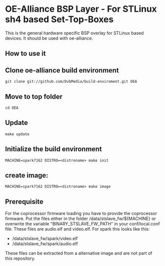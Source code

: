 OE-Alliance BSP Layer - For STLinux sh4 based Set-Top-Boxes 
============================================================

This is the general hardware specific BSP overlay for STLinux based devices.
It should be used with oe-alliance.


How to use it 
-----------------------------------

## Clone oe-alliance build environment
    git clone git://github.com/DvbMedia/build-enviroment.git OEA

## Move to top folder
    cd OEA

## Update
    make update
    
## Initialize the build environment 
    MACHINE=spark7162 DISTRO=<distroname> make init

## create image: 
    MACHINE=spark7162 DISTRO=<distroname> make image

Prerequisite
------------

For the coprocessor firmware loading you have to provide the coprocessor firmware. Put the files either in the folder /data/stslave_fw/${MACHINE} or overwrite the variable  "BINARY_STSLAVE_FW_PATH" in your conf/local.conf file. These files are audio.elf and video.elf. For spark this looks like this: 
-   /data/stslave_fw/spark/video.elf
-   /data/stslave_fw/spark/audio.elf

These files can be extracted from a alternative image and are not part of this repository.
